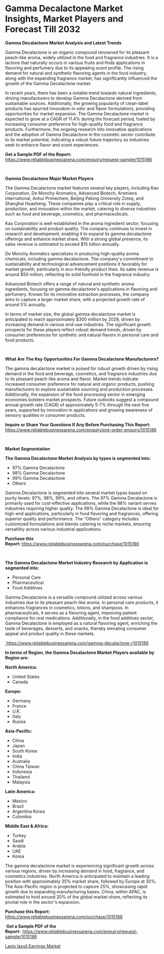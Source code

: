 <p><h1>Gamma Decalactone Market Insights, Market Players and Forecast Till 2032</h1></p><p><strong>Gamma Decalactone Market Analysis and Latest Trends</strong></p>
<p><p>Gamma Decalactone is an organic compound renowned for its pleasant peach-like aroma, widely utilized in the food and fragrance industries. It is a lactone that naturally occurs in various fruits and finds applications in flavoring and perfumery due to its appealing scent profile. The rising demand for natural and synthetic flavoring agents in the food industry, along with the expanding fragrance market, has significantly influenced the growth of the Gamma Decalactone market.</p><p>In recent years, there has been a notable trend towards natural ingredients, driving manufacturers to develop Gamma Decalactone derived from sustainable sources. Additionally, the growing popularity of clean-label products has spurred innovation in odor and flavor formulations, providing opportunities for market expansion. The Gamma Decalactone market is expected to grow at a CAGR of 11.4% during the forecast period, fueled by increasing consumer preference for high-quality food and fragrance products. Furthermore, the ongoing research into innovative applications and the adoption of Gamma Decalactone in the cosmetic sector contribute to its market potential, indicating a robust future trajectory as industries seek to enhance flavor and scent experiences.</p></p>
<p><strong>Get a Sample PDF of the Report:&nbsp;</strong> <a href="https://www.reliablebusinessarena.com/enquiry/request-sample/1015186?utm_campaign=3251&utm_medium=2&utm_source=Github&utm_content=ia&utm_term=06032025&utm_id=gamma-decalactone">https://www.reliablebusinessarena.com/enquiry/request-sample/1015186</a></p>
<p>&nbsp;</p>
<p><strong>Gamma Decalactone Major Market Players</strong></p>
<p><p>The Gamma Decalactone market features several key players, including Kao Corporation, De Monchy Aromatics, Advanced Biotech, Aromiens International, Anhui Primechem, Beijing Peking University Zoteq, and Shanghai Huasheng. These companies play a critical role in supply, production, and innovation within the market, catering to diverse industries such as food and beverage, cosmetics, and pharmaceuticals.</p><p>Kao Corporation is well-established in the aroma ingredient sector, focusing on sustainability and product quality. The company continues to invest in research and development, enabling it to expand its gamma decalactone offerings and enhance market share. With a strong global presence, its sales revenue is estimated to exceed $15 billion annually.</p><p>De Monchy Aromatics specializes in producing high-quality aroma chemicals, including gamma decalactone. The company's commitment to sustainability and technological advancement positions it favorably for market growth, particularly in eco-friendly product lines. Its sales revenue is around $50 million, reflecting its solid foothold in the fragrance industry.</p><p>Advanced Biotech offers a range of natural and synthetic aroma ingredients, focusing on gamma decalactone's applications in flavoring and perfumery. Known for its innovative extraction processes, the company aims to capture a larger market share, with a projected growth rate of around 5% annually.</p><p>In terms of market size, the global gamma decalactone market is anticipated to reach approximately $300 million by 2028, driven by increasing demand in various end-use industries. The significant growth prospects for these players reflect robust demand trends, driven by consumer preferences for synthetic and natural flavors in personal care and food products.</p></p>
<p>&nbsp;</p>
<p><strong>What Are The Key Opportunities For Gamma Decalactone Manufacturers?</strong></p>
<p><p>The gamma decalactone market is poised for robust growth driven by rising demand in the food and beverage, cosmetics, and fragrance industries due to its pleasant peach-like aroma and flavor. Market trends indicate increased consumer preference for natural and organic products, pushing manufacturers to explore sustainable sourcing and production processes. Additionally, the expansion of the food processing sector in emerging economies bolsters market prospects. Future outlooks suggest a compound annual growth rate (CAGR) of approximately 5-7% through the next five years, supported by innovation in applications and growing awareness of sensory qualities in consumer products.</p></p>
<p><strong>Inquire or Share Your Questions If Any Before Purchasing This Report:</strong> <a href="https://www.reliablebusinessarena.com/enquiry/pre-order-enquiry/1015186?utm_campaign=3251&utm_medium=2&utm_source=Github&utm_content=ia&utm_term=06032025&utm_id=gamma-decalactone">https://www.reliablebusinessarena.com/enquiry/pre-order-enquiry/1015186</a></p>
<p>&nbsp;</p>
<p><strong>Market Segmentation</strong></p>
<p><strong>The Gamma Decalactone Market Analysis by types is segmented into:</strong></p>
<p><ul><li>97% Gamma Decalactone</li><li>98% Gamma Decalactone</li><li>99% Gamma Decalactone</li><li>Others</li></ul></p>
<p><p>Gamma Decalactone is segmented into several market types based on purity levels: 97%, 98%, 99%, and others. The 97% Gamma Decalactone is primarily used for cost-effective applications, while the 98% variant serves industries requiring higher quality. The 99% Gamma Decalactone is ideal for high-end applications, particularly in food flavoring and fragrances, offering superior quality and performance. The "Others" category includes customized formulations and blends catering to niche markets, ensuring versatility across various industrial applications.</p></p>
<p><strong>Purchase this Report:&nbsp;</strong><a href="https://www.reliablebusinessarena.com/purchase/1015186?utm_campaign=3251&utm_medium=2&utm_source=Github&utm_content=ia&utm_term=06032025&utm_id=gamma-decalactone">https://www.reliablebusinessarena.com/purchase/1015186</a></p>
<p>&nbsp;</p>
<p><strong>The Gamma Decalactone Market Industry Research by Application is segmented into:</strong></p>
<p><ul><li>Personal Care</li><li>Pharmaceutical</li><li>Food Additives</li></ul></p>
<p><p>Gamma Decalactone is a versatile compound utilized across various industries due to its pleasant peach-like aroma. In personal care products, it enhances fragrances in cosmetics, lotions, and shampoos. In pharmaceuticals, it serves as a flavoring agent, improving patient compliance for oral medications. Additionally, in the food additives sector, Gamma Decalactone is employed as a natural flavoring agent, enriching the taste of beverages, desserts, and snacks, thereby elevating consumer appeal and product quality in these markets.</p></p>
<p><a href="https://www.reliablebusinessarena.com/gamma-decalactone-r1015186?utm_campaign=3251&utm_medium=2&utm_source=Github&utm_content=ia&utm_term=06032025&utm_id=gamma-decalactone">&nbsp;https://www.reliablebusinessarena.com/gamma-decalactone-r1015186</a></p>
<p><strong>In terms of Region, the Gamma Decalactone Market Players available by Region are:</strong></p>
<p>
    <p> <strong> North America: </strong>
        <ul>
            <li>United States</li>
            <li>Canada</li>
        </ul>
        </p> 
    <p> <strong> Europe: </strong>
        <ul>
            <li>Germany</li>
            <li>France</li>
            <li>U.K.</li>
            <li>Italy</li>
            <li>Russia</li>
        </ul>
        </p> 
    <p> <strong> Asia-Pacific: </strong>
        <ul>
            <li>China</li>
            <li>Japan</li>
            <li>South Korea</li>
            <li>India</li>
            <li>Australia</li>
            <li>China Taiwan</li>
            <li>Indonesia</li>
            <li>Thailand</li>
            <li>Malaysia</li>
        </ul>
        </p> 
    <p> <strong> Latin America: </strong>
        <ul>
            <li>Mexico</li>
            <li>Brazil</li>
            <li>Argentina Korea</li>
            <li>Colombia</li>
        </ul>
        </p> 
    <p> <strong> Middle East & Africa: </strong>
        <ul>
            <li>Turkey</li>
            <li>Saudi</li>
            <li>Arabia</li>
            <li>UAE</li>
            <li>Korea</li>
        </ul>
    </p>
    </p>
<p><p>The gamma decalactone market is experiencing significant growth across various regions, driven by increasing demand in food, fragrance, and cosmetics industries. North America is anticipated to maintain a leading position with approximately 35% market share, followed by Europe at 30%. The Asia-Pacific region is projected to capture 25%, showcasing rapid growth due to expanding manufacturing bases. China, within APAC, is estimated to hold around 20% of the global market share, reflecting its pivotal role in the sector's expansion.</p></p>
<p><strong>Purchase this Report: </strong><a href="https://www.reliablebusinessarena.com/purchase/1015186?utm_campaign=3251&utm_medium=2&utm_source=Github&utm_content=ia&utm_term=06032025&utm_id=gamma-decalactone">https://www.reliablebusinessarena.com/purchase/1015186</a></p>
<p>&nbsp;<strong>Get a Sample PDF of the Report:&nbsp;&nbsp;</strong><a href="https://www.reliablebusinessarena.com/enquiry/request-sample/1015186?utm_campaign=3251&utm_medium=2&utm_source=Github&utm_content=ia&utm_term=06032025&utm_id=gamma-decalactone">https://www.reliablebusinessarena.com/enquiry/request-sample/1015186</a></p>
<p><strong></strong></p>
<p><p><a href="https://github.com/shrebasokib/Market-Research-Report-List-1/blob/main/lapis-lazuli-earrings-market.md?utm_campaign=3251&utm_medium=2&utm_source=Github&utm_content=ia&utm_term=06032025&utm_id=gamma-decalactone">Lapis lazuli Earrings Market</a></p></p>